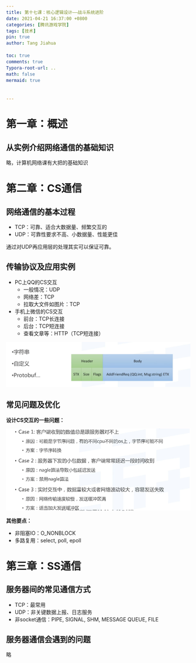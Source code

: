 ```yaml
---
title: 第十七课：核心逻辑设计——战斗系统进阶
date: 2021-04-21 16:37:00 +0800
categories: [腾讯游戏学院]
tags: [技术]
pin: true
author: Tang Jiahua

toc: true
comments: true
Typora-root-url: ..
math: false
mermaid: true


---
```


# 第一章：概述

## 从实例介绍网络通信的基础知识

略，计算机网络课有大把的基础知识

# 第二章：CS通信

## 网络通信的基本过程

- TCP：可靠、适合大数据量、频繁交互的
- UDP：可靠性要求不高、小数据量、性能更佳

通过对UDP再应用层的处理其实可以保证可靠。

## 传输协议及应用实例

- PC上QQ的CS交互
  - 一般情况：UDP
  - 网络差：TCP
  - 拉取大文件如图片：TCP
- 手机上微信的CS交互
  - 前台：TCP长连接
  - 后台：TCP短连接
  - 查看文章等：HTTP（TCP短连接）

![Screen Shot 2021-04-22 at 11.05.47](../assets/blog_res/2021-04-22-fu-wu-qi-tong-xin.assets/Screen%20Shot%202021-04-22%20at%2011.05.47.png)

## 常见问题及优化

**设计CS交互的一些问题：**

![Screen Shot 2021-04-22 at 11.10.39](../assets/blog_res/2021-04-22-fu-wu-qi-tong-xin.assets/Screen%20Shot%202021-04-22%20at%2011.10.39.png)

**其他要点：**

- 非阻塞IO：O_NONBLOCK
- 多路复用：select, poll, epoll

# 第三章：SS通信

## 服务器间的常见通信方式

- TCP：最常用
- UDP：非关键数据上报、日志服务
- 非socket通信：PIPE, SIGNAL, SHM, MESSAGE QUEUE, FILE

## 服务器通信会遇到的问题

略
